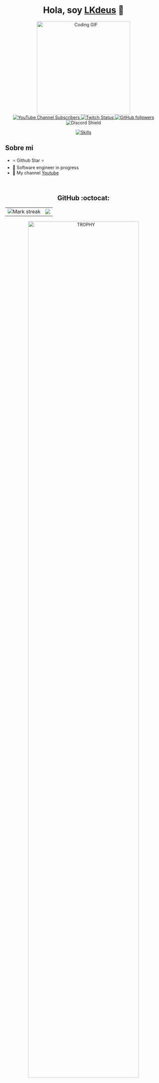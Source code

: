 <div align="center">
  <h1 align="center">Hola, soy <a href="">LKdeus</a> 👋</h1>
</div>

<div align="center">
  <img max-width="500px" height="300px" src="https://cdn.dribbble.com/users/330915/screenshots/3587000/10_coding_dribbble.gif" alt="Coding GIF">
</div>

<div align="center">
  <a href="https://www.youtube.com/channel/UCf2BvyhYasYk2SkAxOOUmAQ">
    <img src="https://img.shields.io/youtube/channel/subscribers/UCIjEgHA1vatSR2K4rfcdNRg?style=social" alt="YouTube Channel Subscribers">
  </a>
  <a href="https://www.twitch.tv/lkjuanjoo">
    <img src="https://img.shields.io/twitch/status/aristidevs?style=social" alt="Twitch Status">
  </a>
  <a href="https://github.com/LKdeuS">
    <img src="https://img.shields.io/github/followers/arisguimera?style=social" alt="GitHub followers">
  </a>
  <img src="https://discordapp.com/api/guilds/807719549075980308/widget.png?style=shield" alt="Discord Shield">
</div>

<p align="center">
  <a href="https://skillicons.dev">
    <img src="https://skillicons.dev/icons?i=html,css,js,python,discord,github,mongodb,mysql,windows,vscode,php" alt="Skills">
  </a>
</p>

## Sobre mi

- ⭐ Github Star ⭐
- 📲 Software engineer in progress
- 🎥 My channel [Youtube](https://www.youtube.com/channel/UCf2BvyhYasYk2SkAxOOUmAQ)

<br>

<h2 align="center">GitHub :octocat:</h2>

<!--- stats & Trophy (start) -->

<p align="center">
  <!--- stats (start) -->
  <table>
    <tr>
      <td>
        <img title="🔥 Get streak stats for your profile at git.io/streak-stats" alt="Mark streak" src="https://github-readme-streak-stats.herokuapp.com/?user=LKdeuS&theme=dark&hide_border=false">
      </td>
      <td>
        <img align="center" src="https://github-readme-stats.anuraghazra1.vercel.app/api/top-langs/?username=LKdeuS&theme=dark&hide_border=false&no-bg=true&no-frame=true&langs_count=10">
      </td>
    </tr>
  </table>
  <!--- stats (end) -->
</p>

<!--- trophy (start) -->
<div align="center">
  <a href="https://github.com/ryo-ma/github-profile-trophy" title="Go to Source">
    <img align="center" width="84%" src="https://github-profile-trophy.vercel.app/?username=LKdeuS&theme=radical&row=1&column=7&margin-h=15&margin-w=5&no-bg=true" alt="TROPHY">
  </a>
</div>
<!--- trophy (end) -->
